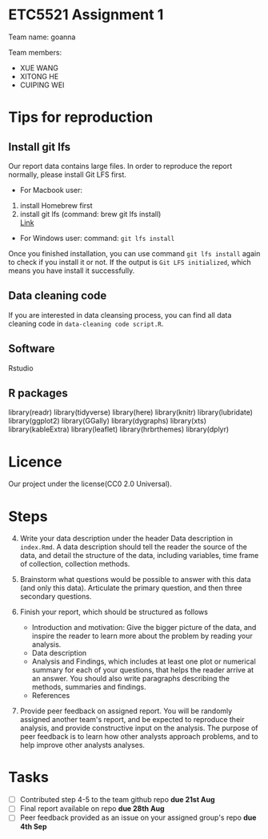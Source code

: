 # ETC5521 Assignment 1 

Team name: goanna

Team members:

* XUE WANG
* XITONG HE
* CUIPING WEI

# Tips for reproduction

## Install git lfs
Our report data contains large files. In order to reproduce the report normally, please install Git LFS first.

* For Macbook user:  
1. install Homebrew first  
2. install git lfs (command: brew git lfs install)  
[Link](http://macappstore.org/git-lfs/)  
  
* For Windows user:
command: `git lfs install`
  
Once you finished installation, you can use command `git lfs install` again to check if you install it or not. If the output is `Git LFS initialized`, which means you have install it successfully.  

## Data cleaning code
If you are interested in data cleansing process, you can find all data cleaning code in `data-cleaning code script.R`.

## Software

Rstudio

## R packages

library(readr)
library(tidyverse)
library(here)
library(knitr)
library(lubridate)
library(ggplot2)
library(GGally)
library(dygraphs)
library(xts)
library(kableExtra)
library(leaflet)
library(hrbrthemes)
library(dplyr)

# Licence

Our project under the license(CC0 2.0 Universal).




# Steps

4. Write your data description under the header Data description in `index.Rmd`. A data description should tell the reader the source of the data, and detail the structure of the data, including variables, time frame of collection, collection methods. 

5. Brainstorm what questions would be possible to answer with this data (and only this data). Articulate the primary question, and then three secondary questions. 

6. Finish your report, which should be structured as follows
    - Introduction and motivation: Give the bigger picture of the data, and inspire the reader to learn more about the problem by reading your analysis. 
    - Data description
    - Analysis and Findings, which includes at least one plot or numerical summary for each of your questions, that helps the reader arrive at an answer. You should also write paragraphs describing the methods, summaries and findings. 
    - References

7.  Provide peer feedback on assigned report. You will be randomly assigned another team's report, and be expected to reproduce their analysis, and provide constructive input on the analysis. The purpose of peer feedback is to learn how other analysts approach problems, and to help improve other analysts analyses. 



# Tasks


- [ ] Contributed step 4-5 to the team github repo **due 21st Aug**
- [ ] Final report available on repo **due 28th Aug**
- [ ] Peer feedback provided as an issue on your assigned group's repo **due 4th Sep**
